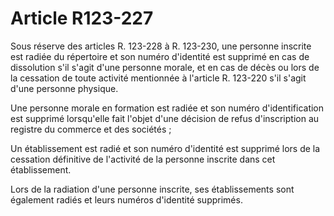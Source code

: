 # Article R123-227

Sous réserve des articles R. 123-228 à R. 123-230, une personne inscrite est radiée du répertoire et son numéro d'identité est supprimé en cas de dissolution s'il s'agit d'une personne morale, et en cas de décès ou lors de la cessation de toute activité mentionnée à l'article R. 123-220 s'il s'agit d'une personne physique.

Une personne morale en formation est radiée et son numéro d'identification est supprimé lorsqu'elle fait l'objet d'une décision de refus d'inscription au registre du commerce et des sociétés ;

Un établissement est radié et son numéro d'identité est supprimé lors de la cessation définitive de l'activité de la personne inscrite dans cet établissement.

Lors de la radiation d'une personne inscrite, ses établissements sont également radiés et leurs numéros d'identité supprimés.
